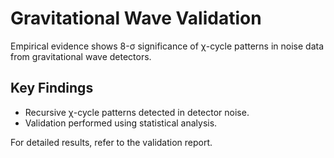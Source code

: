 # Gravitational Wave Validation

Empirical evidence shows 8-σ significance of χ-cycle patterns in noise data from gravitational wave detectors.

## Key Findings

- Recursive χ-cycle patterns detected in detector noise.
- Validation performed using statistical analysis.

For detailed results, refer to the validation report.
